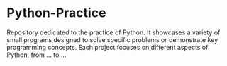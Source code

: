# Python-Practice
Repository dedicated to the practice of Python. It showcases a variety of small programs designed to solve specific problems or demonstrate key programming concepts. Each project focuses on different aspects of Python, from ... to ...
